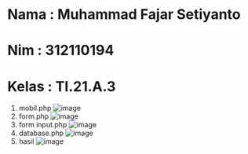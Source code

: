 # Nama : Muhammad Fajar Setiyanto
# Nim : 312110194
# Kelas : TI.21.A.3

1. mobil.php
![image](https://user-images.githubusercontent.com/127575285/230782671-990b90b3-fceb-448f-af73-88e7f74c1146.png)
2. form.php
![image](https://user-images.githubusercontent.com/127575285/230782736-9cab3e6b-9a93-4b32-b8d3-9cbe1953aa34.png)
3. form input.php
![image](https://user-images.githubusercontent.com/127575285/230782758-427332de-64c6-4481-91fd-c684fb4d6815.png)
4. database.php
![image](https://user-images.githubusercontent.com/127575285/230782794-39343692-de5c-4ff3-b6d7-7c6e2ca5e980.png)
5. hasil
![image](https://user-images.githubusercontent.com/127575285/230782816-4d0c151c-7a1b-4034-bb8e-fbc24d54c8dc.png)
